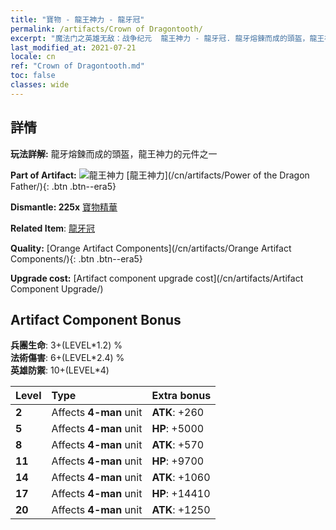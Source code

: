 ```yaml
---
title: "寶物 - 龍王神力 - 龍牙冠"
permalink: /artifacts/Crown of Dragontooth/
excerpt: "魔法门之英雄无敌：战争纪元  龍王神力 - 龍牙冠. 龍牙熔鍊而成的頭盔，龍王神力的元件之一"
last_modified_at: 2021-07-21
locale: cn
ref: "Crown of Dragontooth.md"
toc: false
classes: wide
---
```




## 詳情

 **玩法詳解:** 龍牙熔鍊而成的頭盔，龍王神力的元件之一

 **Part of Artifact:** ![龍王神力](/images/t/icon_artifact_40.png) [龍王神力](/cn/artifacts/Power of the Dragon Father/){: .btn .btn--era5}

 **Dismantle: 225x** [寶物精華](/cn/Items/con_905/)

 **Related Item**: [龍牙冠](/cn/Items/art_147/)

 **Quality:** [Orange Artifact Components](/cn/artifacts/Orange Artifact Components/){: .btn .btn--era5}

 **Upgrade cost:** [Artifact component upgrade cost](/cn/artifacts/Artifact Component Upgrade/)

## Artifact Component Bonus

  **兵團生命**: 3+(LEVEL\*1.2) %<br/>**法術傷害**: 6+(LEVEL\*2.4) %<br/>**英雄防禦**: 10+(LEVEL\*4)

  |  Level  | Type |    Extra bonus  | 
  |:--------|:-----|:----------------| 
  | **2** | Affects **4-man** unit | **ATK**: +260 | 
  | **5** | Affects **4-man** unit | **HP**: +5000 | 
  | **8** | Affects **4-man** unit | **ATK**: +570 | 
  | **11** | Affects **4-man** unit | **HP**: +9700 | 
  | **14** | Affects **4-man** unit | **ATK**: +1060 | 
  | **17** | Affects **4-man** unit | **HP**: +14410 | 
  | **20** | Affects **4-man** unit | **ATK**: +1250 | 
